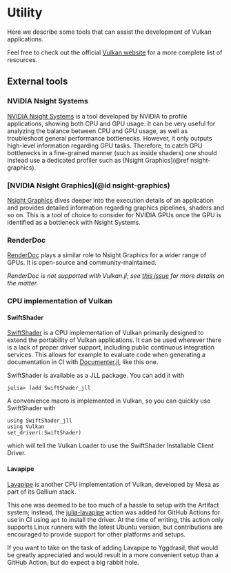 # Utility

Here we describe some tools that can assist the development of Vulkan applications.

Feel free to check out the official [Vulkan website](https://www.vulkan.org/) for a more complete list of resources.

## External tools

### NVIDIA Nsight Systems

[NVIDIA Nsight Systems](https://developer.nvidia.com/nsight-systems) is a tool developed by NVIDIA to profile applications, showing both CPU and GPU usage. It can be very useful for analyzing the balance between CPU and GPU usage, as well as troubleshoot general performance bottlenecks. However, it only outputs high-level information regarding GPU tasks. Therefore, to catch GPU bottlenecks in a fine-grained manner (such as inside shaders) one should instead use a dedicated profiler such as [Nsight Graphics](@ref nsight-graphics).

### [NVIDIA Nsight Graphics](@id nsight-graphics)

[Nsight Graphics](https://developer.nvidia.com/nsight-graphics) dives deeper into the execution details of an application and provides detailed information regarding graphics pipelines, shaders and so on. This is a tool of choice to consider for NVIDIA GPUs once the GPU is identified as a bottleneck with Nsight Systems.

### RenderDoc

[RenderDoc](https://renderdoc.org/) plays a similar role to Nsight Graphics for a wider range of GPUs. It is open-source and community-maintained.

*RenderDoc is not supported with Vulkan.jl; see [this issue](https://github.com/JuliaGPU/Vulkan.jl/issues/53) for more details on the matter.*

### CPU implementation of Vulkan

#### SwiftShader

[SwiftShader](https://github.com/google/swiftshader) is a CPU implementation of Vulkan primarily designed to extend the portability of Vulkan applications. It can be used wherever there is a lack of proper driver support, including public continuous integration services. This allows for example to evaluate code when generating a documentation in CI with [Documenter.jl](https://github.com/JuliaDocs/Documenter.jl), like this one.

SwiftShader is available as a JLL package. You can add it with

```julia-repl
julia> ]add SwiftShader_jll
```

A convenience macro is implemented in Vulkan, so you can quickly use SwiftShader with

```@example
using SwiftShader_jll
using Vulkan
set_driver(:SwiftShader)
```

which will tell the Vulkan Loader to use the SwiftShader Installable Client Driver.

#### Lavapipe

[Lavapipe](https://docs.mesa3d.org/drivers/llvmpipe.html) is another CPU implementation of Vulkan, developed by Mesa as part of its Gallium stack.

This one was deemed to be too much of a hassle to setup with the Artifact system; instead, the [julia-lavapipe](https://github.com/marketplace/actions/julia-lavapipe) action was added for GitHub Actions for use in CI using `apt` to install the driver. At the time of writing, this action only supports Linux runners with the latest Ubuntu version, but contributions are encouraged to provide support for other platforms and setups.

If you want to take on the task of adding Lavapipe to Yggdrasil, that would be greatly appreciated and would result in a more convenient setup than a GitHub Action, but do expect a big rabbit hole.
